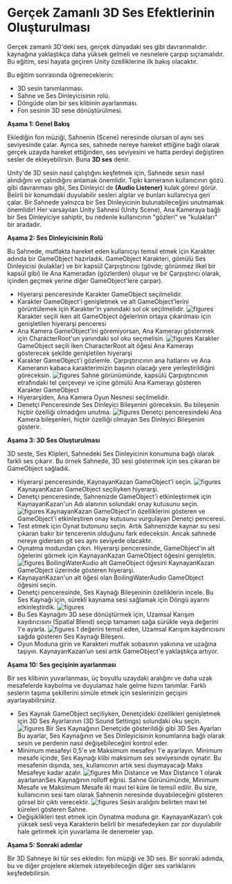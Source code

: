 # Gerçek Zamanlı 3D Ses Efektlerinin Oluşturulması

Gerçek zamanlı 3D'deki ses, gerçek dünyadaki ses gibi davranmalıdır: kaynağına yaklaştıkça daha yüksek gelmeli ve nesnelere çarpıp sıçramalıdır. Bu eğitim, sesi hayata geçiren Unity özelliklerine ilk bakış olacaktır.

Bu eğitim sonrasında öğreneceklerin:

- 3D sesin tanımlanması.
- Sahne ve Ses Dinleyicisinin rolü.
- Döngüde olan bir ses klibinin ayarlanması.
- Fon sesinin 3D sese dönüştürülmesi.

**Aşama 1: Genel Bakış**

Eklediğin fon müziği, Sahnenin (Scene) neresinde olursan ol aynı ses seviyesinde çalar. Ayrıca ses, sahnede nereye hareket ettiğine bağlı olarak gerçek uzayda hareket ettiğinden, ses seviyesini ve hatta perdeyi değiştiren sesler de ekleyebilirsin. Buna **3D ses** denir.

Unity'de 3D sesin nasıl çalıştığını keşfetmek için, Sahnede sesin nasıl alındığını ve çalındığını anlamak önemlidir. Tıpkı kameranın kullanıcının gözü gibi davranması gibi, Ses Dinleyici de **(Audio Listener)** kulak görevi görür. Belirli bir konumdaki duyulabilir sesleri algılar ve bunları kullanıcıya geri çalar. Bir Sahnede yalnızca bir Ses Dinleyicinin bulunabileceğini unutmamak önemlidir! Her varsayılan Unity Sahnesi (Unity Scene), Ana Kameraya bağlı bir Ses Dinleyiciye sahiptir, bu nedenle kullanıcının "gözleri" ve "kulakları" bir aradadır. 

**Aşama 2: Ses Dinleyicisinin Rolü**

Bu Sahnede, mutfakta hareket eden kullanıcıyı temsil etmek için Karakter adında bir GameObject hazırladık. GameObject Karakteri, gömülü Ses Dinleyicisi (kulaklar) ve bir kapsül Çarpıştırıcısı (gövde; görünmez ilkel bir kapsül gibi) ile Ana Kameradan (gözlerden) oluşur ve bir Çarpıştırıcı olarak, içinden geçmek yerine diğer GameObject'lere çarpar).
- Hiyerarşi penceresinde Karakter GameObject seçilmelidir.
- Karakter GameObject'i genişletmek ve alt GameObject'lerini görüntülemek için Karakter'in yanındaki sol ok seçilmelidir.
![figures](https://raw.githubusercontent.com/Kodluyoruz/taskforce/main/unity-essentials/create-real-time-3D-audio-effects/figures/B.4.2-1.png)
Karakter seçili iken alt GameObject öğelerinin ortaya çıkarılması için genişletilen hiyerarşi penceresi
- Ana Kamera GameObject'ini göremiyorsan, Ana Kamerayı göstermek için CharacterRoot'un yanındaki sol oku seçmelisin.
![figures](https://raw.githubusercontent.com/Kodluyoruz/taskforce/main/unity-essentials/create-real-time-3D-audio-effects/figures/B.4.2-2.png)
Karakter GameObject seçili iken CharacterRoot alt öğesi Ana Kamerayı gösterecek şekilde genişletilen hiyerarşi
- Karakter GameObject'i gözlemle. Çarpıştırıcının ana hatlarını ve Ana Kameranın kabaca karakterimizin başının olacağı yere yerleştirildiğini göreceksin.
![figures](https://raw.githubusercontent.com/Kodluyoruz/taskforce/main/unity-essentials/create-real-time-3D-audio-effects/figures/B.4.2-3.png)
Sahne görünümünde, kapsülü Çarpıştırıcının etrafındaki tel çerçeveyi ve içine gömülü Ana Kamerayı gösteren Karakter GameObject
- Hiyerarşiden, Ana Kamera Oyun Nesnesi seçilmelidir.
- Denetçi Penceresinde Ses Dinleyici Bileşenini göreceksin. Bu bileşenin hiçbir özelliği olmadığını unutma.
![figures](https://raw.githubusercontent.com/Kodluyoruz/taskforce/main/unity-essentials/create-real-time-3D-audio-effects/figures/B.4.2-4.png)
Denetçi penceresindeki Ana Kamera bileşenleri, hiçbir özelliği olmayan Ses Dinleyici Bileşenini gösterir.

**Aşama 3: 3D Ses Oluşturulması**

3D seste, Ses Klipleri, Sahnedeki Ses Dinleyicinin konumuna bağlı olarak farklı ses çıkarır. Bu örnek Sahnede, 3D sesi göstermek için ses çıkaran bir GameObject sağladık.

- Hiyerarşi penceresinde, KaynayanKazan GameObject'i seçin.
![figures](https://raw.githubusercontent.com/Kodluyoruz/taskforce/main/unity-essentials/create-real-time-3D-audio-effects/figures/B.4.2-5.png)
KaynayanKazan GameObject seçiliyken hiyerarşi.
- Denetçi penceresinde, Sahnenizde GameObject'i etkinleştirmek için KaynayanKazan'un Adı alanının solundaki onay kutusunu seçin.
![figures](https://raw.githubusercontent.com/Kodluyoruz/taskforce/main/unity-essentials/create-real-time-3D-audio-effects/figures/B.4.2-6.png)
KaynayanKazan GameObject'in özelliklerini gösteren ve GameObject'i etkinleştiren onay kutusunu vurgulayan Denetçi penceresi.
- Test etmek için Oynat butonunu seçin. Artık Sahnenizde kaynar su sesi çıkaran bakır bir tencerenin olduğunu fark edeceksin. Ancak sahnede nereye gidersen git ses aynı seviyede olacaktır.
- Oynatma modundan çıkın. Hiyerarşi penceresinde, GameObject'in alt öğelerini görmek için KaynayanKazan GameObject öğesini genişletin.
![figures](https://raw.githubusercontent.com/Kodluyoruz/taskforce/main/unity-essentials/create-real-time-3D-audio-effects/figures/B.4.2-7.png)
BoilingWaterAudio alt GameObject öğesini KaynayanKazan GameObject üzerinde gösteren hiyerarşi.
-  KaynayanKazan'un alt öğesi olan BoilingWaterAudio GameObject öğesini seçin.
- Denetçi penceresinde, Ses Kaynağı Bileşeninin özelliklerin incele. Bu Ses Kaynağı için, sürekli kaynama sesi sağlamak için Döngü ayarını etkinleştirdik.
![figures](https://raw.githubusercontent.com/Kodluyoruz/taskforce/main/unity-essentials/create-real-time-3D-audio-effects/figures/B.4.2-8.png)
- Bu Ses Kaynağını 3D sese dönüştürmek için, Uzamsal Karışım kaydırıcısını (Spatial Blend) seçip tamamen sağa sürükle veya değerini 1'e ayarla.
![figures](https://raw.githubusercontent.com/Kodluyoruz/taskforce/main/unity-essentials/create-real-time-3D-audio-effects/figures/B.4.2-9.png)
1 değerini temsil eden, Uzamsal Karışım kaydırıcısını sağda gösteren Ses Kaynağı Bileşeni.
- Oyun Moduna girin ve Karakteri mutfak sobasının yakınına ve uzağına taşıyın.  KaynayanKazan’un sesi artık GameObject'e yaklaştıkça artıyor.

**Aşama 10: Ses geçişinin ayarlanması**

Bir ses klibinin yuvarlanması, üç boyutlu uzaydaki aralığını ve daha uzak mesafelerde kaybolma ve duyulamaz hale gelme hızını tanımlar. Farklı seslerin taşıma şekillerini simüle etmek için seslerinizin geçişini ayarlayabilirsiniz.
- Ses Kaynak GameObject seçiliyken, Denetçideki özellikleri genişletmek için 3D Ses Ayarlarının (3D Sound Settings) solundaki oku seçin.
![figures](https://raw.githubusercontent.com/Kodluyoruz/taskforce/main/unity-essentials/create-real-time-3D-audio-effects/figures/B.4.2-10.png)
Bir Ses Kaynağının Denetçide gösterildiği gibi 3D Ses Ayarları
Bu ayarlar, Ses Kaynağının ve Ses Dinleyicisinin konumlarına bağlı olarak sesin ve perdenin nasıl değişebileceğini kontrol eder.
- Minimum mesafeyi 0,5'e ve Maksimum mesafeyi 1'e ayarlayın. Minimum mesafe içinde, Ses Kaynağı klibi maksimum ses seviyesinde oynatır. Bu mesafenin dışında, ses, kullanıcının artık sesi duymayacağı Maks Mesafeye kadar azalır.
![figures](https://raw.githubusercontent.com/Kodluyoruz/taskforce/main/unity-essentials/create-real-time-3D-audio-effects/figures/B.4.2-11.png)
Min Distance ve Max Distance 1 olarak ayarlananSes Kaynağının rolloff eğrisi.
Sahne Görünümünde, Minimum Mesafe ve Maksimum Mesafe iki mavi tel küre ile temsil edilir. Bu size, kullanıcının sesi tam olarak Sahnenin neresinde duyabileceğini gösteren görsel bir çıktı verecektir.
![figures](https://raw.githubusercontent.com/Kodluyoruz/taskforce/main/unity-essentials/create-real-time-3D-audio-effects/figures/B.4.2-12.png)
Sesin aralığını belirten mavi tel küreleri gösteren Sahne.
- Değişiklikleri test etmek için Oynatma moduna gir. KaynayanKazan’ı çok yüksek sesli veya Karakterin belirli bir mesafedeyken zar zor duyulabilir hale getirmek için yuvarlama ile denemeler yap.

**Aşama 5: Sonraki adımlar**

Bir 3D Sahneye iki tür ses ekledin: fon müziği ve 3D ses. Bir sonraki adımda, bu ve diğer projelere eklemek isteyebileceğin diğer ses varlıklarını keşfedebilirsin.



